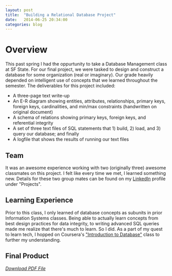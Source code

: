 ```yaml
---
layout: post
title:  "Building a Relational Database Project"
date:   2014-06-25 20:34:00 
categories: blog
---
```

# Overview
This past spring I had the oppurtunity to take a Database Management class at SF State. For our final project, we were tasked to design and construct a database for some organization (real or imaginary). Our grade heavily depended on intelligent use of concepts that we learned throughout the semester. The deliverables for this project included:

* A three-page text write-up
* An E-R diagram showing entities, attributes, relationships, primary keys, foreign keys, cardinalities, and min/max constraints (handwritten on original document)
* A schema of relations showing primary keys, foreign keys, and referential integrity
* A set of three text files of SQL statements that 1) build, 2) load, and 3) query our database; and finally
* A logfile that shows the results of running our text files

## Team
It was an awesome experience working with two (originally three) awesome classmates on this project. I felt like every time we met, I learned something new. Details for these two group mates can be found on my [LinkedIn](https://www.linkedin.com/in/genevereyes) profile under "Projects".

## Learning Experience
Prior to this class, I only learned of database concepts as subunits in prior Information Systems classes. Being able to actually learn concepts from best design practices for data integrity, to writing  advanced SQL queries made me realize that there's much to learn. So I did. As a part of my quest to learn tech, I hopped on Coursera's ["Introduction to Database"](https://class.coursera.org/db) class to further my understanding.

## Final Product
*[Download PDF File](https://genevereyes.com/img/database-design.pdf)*